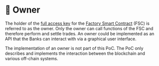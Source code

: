 # 🔑 Owner

The holder of the [full access key](../terminology.md#access-keys) for the [Factory Smart Contract](factory-smart-contract.md) (FSC) is referred to as the owner. Only the owner can call functions of the FSC and therefore perform and settle trades. An owner could be implemented as an API that the Banks can interact with via a graphical user interface.

The implementation of an owner is not part of this PoC. The PoC only describes and implements the interaction between the blockchain and various off-chain systems.

